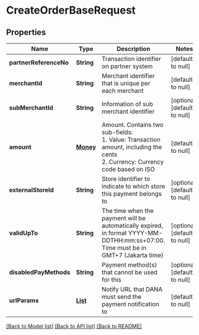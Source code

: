 # CreateOrderBaseRequest
## Properties

| Name | Type | Description | Notes |
|------------ | ------------- | ------------- | -------------|
| **partnerReferenceNo** | **String** | Transaction identifier on partner system | [default to null] |
| **merchantId** | **String** | Merchant identifier that is unique per each merchant | [default to null] |
| **subMerchantId** | **String** | Information of sub merchant identifier | [optional] [default to null] |
| **amount** | [**Money**](Money.md) | Amount. Contains two sub-fields:<br> 1. Value: Transaction amount, including the cents<br> 2. Currency: Currency code based on ISO<br>  | [default to null] |
| **externalStoreId** | **String** | Store identifier to indicate to which store this payment belongs to | [optional] [default to null] |
| **validUpTo** | **String** | The time when the payment will be automatically expired, in format YYYY-MM-DDTHH:mm:ss+07:00. Time must be in GMT+7 (Jakarta time) | [optional] [default to null] |
| **disabledPayMethods** | **String** | Payment method(s) that cannot be used for this | [optional] [default to null] |
| **urlParams** | [**List**](UrlParam.md) | Notify URL that DANA must send the payment notification to | [default to null] |

[[Back to Model list]](../README.md#documentation-for-models) [[Back to API list]](../README.md#documentation-for-api-endpoints) [[Back to README]](../README.md)

